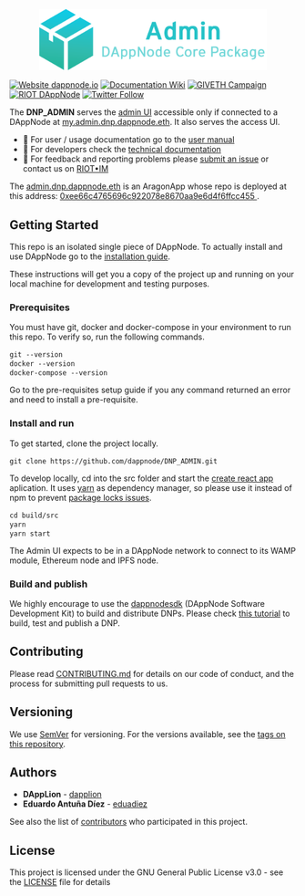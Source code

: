 <p align="center"><a href="#"><img width="400" title="ADMIN" src='banner-admin.png' /></a></p>

[![Website dappnode.io](https://img.shields.io/badge/Website-dappnode.io-brightgreen.svg)](https://dappnode.io/)
[![Documentation Wiki](https://img.shields.io/badge/Documentation-Wiki-brightgreen.svg)](http://docs.dappnode.io)
[![GIVETH Campaign](https://img.shields.io/badge/GIVETH-Campaign-1e083c.svg)](http://campaign.dappnode.io)
[![RIOT DAppNode](https://img.shields.io/badge/RIOT-DAppNode-blue.svg)](https://riot.im/app/#/room/#DAppNode:matrix.org)
[![Twitter Follow](https://img.shields.io/twitter/follow/espadrine.svg?style=social&label=Follow)](https://twitter.com/DAppNODE?lang=es)

The **DNP_ADMIN** serves the [admin UI](build/src) accessible only if connected to a DAppNode at [my.admin.dnp.dappnode.eth](http://my.admin.dnp.dappnode.eth). It also serves the access UI.

- :bust_in_silhouette: For user / usage documentation go to the [user manual](https://dappnode.readthedocs.io/en/latest/user-manual.html#admin)
- :wrench: For developers check the [technical documentation](build/src)
- :speech_balloon: For feedback and reporting problems please [submit an issue](https://github.com/dappnode/DNP_ADMIN/issues/new) or contact us on [RIOT•IM](https://riot.im/app/#/room/#DAppNode:matrix.org)

The [admin.dnp.dappnode.eth](https://etherscan.io/enslookup?q=admin.dnp.dappnode.eth) is an AragonApp whose repo is deployed at this address: [0xee66c4765696c922078e8670aa9e6d4f6ffcc455
](https://etherscan.io/address/0xee66c4765696c922078e8670aa9e6d4f6ffcc455).

## Getting Started

This repo is an isolated single piece of DAppNode. To actually install and use DAppNode go to the [installation guide](https://github.com/dappnode/DAppNode/wiki/DAppNode-Installation-Guide).

These instructions will get you a copy of the project up and running on your local machine for development and testing purposes.

### Prerequisites

You must have git, docker and docker-compose in your environment to run this repo. To verify so, run the following commands.

```
git --version
docker --version
docker-compose --version
```

Go to the pre-requisites setup guide if you any command returned an error and need to install a pre-requisite.

### Install and run

To get started, clone the project locally.

```
git clone https://github.com/dappnode/DNP_ADMIN.git
```

To develop locally, cd into the src folder and start the [create react app](https://facebook.github.io/create-react-app/) aplication. It uses [yarn](https://yarnpkg.com/) as dependency manager, so please use it instead of npm to prevent [package locks issues](https://stackoverflow.com/questions/44552348/should-i-commit-yarn-lock-and-package-lock-json-files).

```
cd build/src
yarn
yarn start
```

The Admin UI expects to be in a DAppNode network to connect to its WAMP module, Ethereum node and IPFS node.

### Build and publish

We highly encourage to use the [dappnodesdk](https://github.com/dappnode/DAppNodeSDK) (DAppNode Software Development Kit) to build and distribute DNPs. Please check [this tutorial](https://github.com/dappnode/DAppNodeSDK) to build, test and publish a DNP.

## Contributing

Please read [CONTRIBUTING.md](https://github.com/dappnode) for details on our code of conduct, and the process for submitting pull requests to us.

## Versioning

We use [SemVer](http://semver.org/) for versioning. For the versions available, see the [tags on this repository](https://github.com/dappnode/DNP_ADMIN/tags).

## Authors

- **DAppLion** - [dapplion](https://github.com/dapplion)
- **Eduardo Antuña Díez** - [eduadiez](https://github.com/eduadiez)

See also the list of [contributors](https://github.com/dappnode/DNP_ADMIN/contributors) who participated in this project.

## License

This project is licensed under the GNU General Public License v3.0 - see the [LICENSE](LICENSE) file for details
